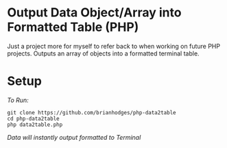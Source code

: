 # Output Data Object/Array into Formatted Table (PHP)
Just a project more for myself to refer back to when working on future PHP projects. Outputs an array of objects into a formatted terminal table.

# Setup
*To Run:*
  ```
  git clone https://github.com/brianhodges/php-data2table
  cd php-data2table
  php data2table.php
  ```
*Data will instantly output formatted to Terminal* 
